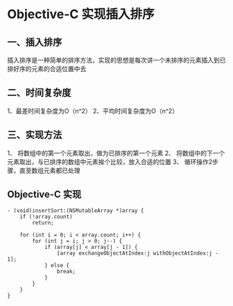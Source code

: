 # Objective-C 实现插入排序

## 一、插入排序

插入排序是一种简单的排序方法，实现的思想是每次讲一个未排序的元素插入到已排好序的元素的合适位置中去

## 二、时间复杂度
1、最差时间复杂度为O（n^2）
2、平均时间复杂度为O（n^2）

## 三、实现方法
1、 将数组中的第一个元素取出，做为已排序的第一个元素
2、 将数组中的下一个元素取出，与已排序的数组中元素挨个比较，放入合适的位置
3、 循环操作2步骤，直至数组元素都已处理


## Objective-C 实现
```
- (void)insertSort:(NSMutableArray *)array {
    if (!array.count)
		return;
		
    for (int i = 0; i < array.count; i++) {
        for (int j = i; j > 0; j--) {
            if (array[j] < array[j - 1]) {
                [array exchangeObjectAtIndex:j withObjectAtIndex:j - 1];
            } else {
                break;
            }
        }
    }
}
```


